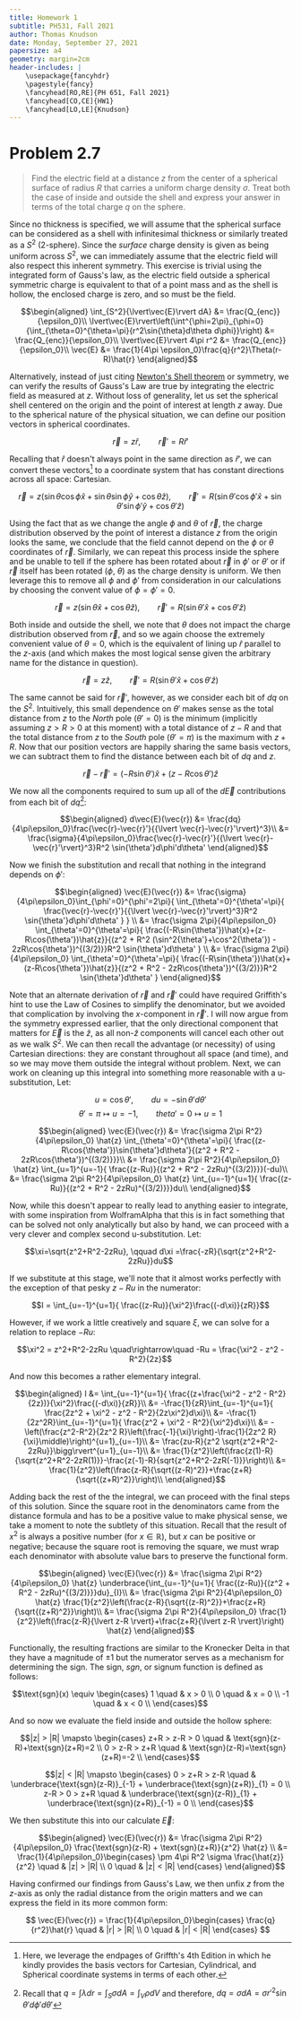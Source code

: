 ```yaml
---
title: Homework 1
subtitle: PH531, Fall 2021
author: Thomas Knudson
date: Monday, September 27, 2021
papersize: a4
geometry: margin=2cm
header-includes: |
    \usepackage{fancyhdr}
    \pagestyle{fancy}
    \fancyhead[RO,RE]{PH 651, Fall 2021}
    \fancyhead[CO,CE]{HW1}
    \fancyhead[LO,LE]{Knudson}
---
```


# Problem 2.7

> Find the electric field at a distance $z$ from the center of a spherical surface of radius $R$ that carries a uniform charge density $\sigma$. Treat both the case of inside and outside the shell and express your answer in terms of the total charge $q$ on the sphere.

Since no thickness is specified, we will assume that the spherical surface can be considered as a shell with infinitesimal thickness or similarly treated as a $S^2$ (2-sphere). Since the *surface* charge density is given as being uniform across $S^2$, we can immediately assume that the electric field will also respect this inherent symmetry. This exercise is trivial using the integrated form of Gauss's law, as the electric field outside a spherical symmetric charge is equivalent to that of a point mass and as the shell is hollow, the enclosed charge is zero, and so must be the field.

$$\begin{aligned}
\int_{S^2}{\lvert\vec{E}\rvert dA} &= \frac{Q_{enc}}{\epsilon_0}\\
\lvert\vec{E}\rvert\left(\int^{\phi=2\pi}_{\phi=0}{\int_{\theta=0}^{\theta=\pi}{r^2\sin{\theta}d\theta d\phi}}\right) &= \frac{Q_{enc}}{\epsilon_0}\\
\lvert\vec{E}\rvert 4\pi r^2 &= \frac{Q_{enc}}{\epsilon_0}\\
\vec{E} &= \frac{1}{4\pi \epsilon_0}\frac{q}{r^2}\Theta(r-R)\hat{r}
\end{aligned}$$

Alternatively, instead of just citing [Newton's Shell theorem](https://en.wikipedia.org/wiki/Shell_theorem) or symmetry, we can verify the results of Gauss's Law are true by integrating the electric field as measured at $z$. Without loss of generality, let us set the spherical shell centered on the origin and the point of interest at length $z$ away. Due to the spherical nature of the physical situation, we can define our position vectors in spherical coordinates.

$$\vec{r}=z\hat{r}, \qquad \vec{r}'=R\hat{r}'$$

Recalling that $\hat{r}$ doesn't always point in the same direction as $\hat{r}'$, we can convert these vectors[^1] to a coordinate system that has constant directions across all space: Cartesian.

$$\vec{r}=z(\sin{\theta}\cos{\phi}\hat{x}+\sin{\theta}\sin{\phi}\hat{y}+\cos{\theta}\hat{z}), \qquad \vec{r}'=R(\sin{\theta'}\cos{\phi'}\hat{x}+\sin{\theta'}\sin{\phi'}\hat{y}+\cos{\theta'}\hat{z})$$

[^1]: Here, we leverage the endpages of Griffth's 4th Edition in which he kindly provides the basis vectors for Cartesian, Cylindrical, and Spherical coordinate systems in terms of each other.

Using the fact that as we change the angle $\phi$ and $\theta$ of $\vec{r}$, the charge distribution observed by the point of interest a distance $z$ from the origin looks the same, we conclude that the field cannot depend on the $\phi$ or $\theta$ coordinates of $\vec{r}$. Similarly, we can repeat this process inside the sphere and be unable to tell if the sphere has been rotated about $\vec{r}$ in $\phi'$ or $\theta'$ or if $\vec{r}$ itself has been rotated ($\phi$, $\theta$) as the charge density is uniform. We then leverage this to remove all $\phi$ and $\phi'$ from consideration in our calculations by choosing the convent value of $\phi=\phi'=0$.

$$\vec{r}=z(\sin{\theta}\hat{x}+\cos{\theta}\hat{z}), \qquad \vec{r}'=R(\sin{\theta'}\hat{x}+\cos{\theta'}\hat{z})$$

Both inside and outside the shell, we note that $\theta$ does not impact the charge distribution observed from $\vec{r}$, and so we again choose the extremely convenient value of $\theta=0$, which is the equivalent of lining up $\hat{r}$ parallel to the $z$-axis (and which makes the most logical sense given the arbitrary name for the distance in question).

$$\vec{r}=z\hat{z}, \qquad \vec{r}'=R(\sin{\theta'}\hat{x}+\cos{\theta'}\hat{z})$$

The same cannot be said for $\vec{r}'$, however, as we consider each bit of $dq$ on the $S^2$. Intuitively, this small dependence on $\theta'$ makes sense as the total distance from $z$ to the *North* pole ($\theta'=0$) is the minimum (implicitly assuming $z>R>0$ at this moment) with a total distance of $z-R$ and that the total distance from $z$ to the *South* pole ($\theta'=\pi$) is the maximum with $z+R$. Now that our position vectors are happily sharing the same basis vectors, we can subtract them to find the distance between each bit of $dq$ and $z$.

$$\vec{r}-\vec{r}'=(-R\sin{\theta'})\hat{x}+(z-R\cos{\theta'})\hat{z}$$

We now all the components required to sum up all of the $d\vec{E}$ contributions from each bit of $dq$[^2]:

[^2]: Recall that $q=\int{\lambda dr}=\int_{S}{\sigma dA}=\int_{V}{\rho dV}$ and therefore, $dq=\sigma dA = \sigma {r'}^2 \sin{\theta'}d\phi'd\theta'$

$$\begin{aligned}
d\vec{E}(\vec{r}) &= \frac{dq}{4\pi\epsilon_0}\frac{\vec{r}-\vec{r}'}{{\lvert \vec{r}-\vec{r}'\rvert}^3}\\
&= \frac{\sigma}{4\pi\epsilon_0}\frac{\vec{r}-\vec{r}'}{{\lvert \vec{r}-\vec{r}'\rvert}^3}R^2 \sin{\theta'}d\phi'd\theta'
\end{aligned}$$

Now we finish the substitution and recall that nothing in the integrand depends on $\phi'$:

$$\begin{aligned}
\vec{E}(\vec{r}) &= \frac{\sigma}{4\pi\epsilon_0}\int_{\phi'=0}^{\phi'=2\pi}{ \int_{\theta'=0}^{\theta'=\pi}{ \frac{\vec{r}-\vec{r}'}{{\lvert \vec{r}-\vec{r}'\rvert}^3}R^2 \sin{\theta'}d\phi'd\theta' } } \\
&= \frac{\sigma 2\pi}{4\pi\epsilon_0} \int_{\theta'=0}^{\theta'=\pi}{ \frac{(-R\sin{\theta'})\hat{x}+(z-R\cos{\theta'})\hat{z}}{(z^2 + R^2 (\sin^2{\theta'}+\cos^2{\theta'}) - 2zR\cos{\theta'})^{(3/2)}}R^2 \sin{\theta'}d\theta' } \\
&= \frac{\sigma 2\pi}{4\pi\epsilon_0} \int_{\theta'=0}^{\theta'=\pi}{ \frac{(-R\sin{\theta'})\hat{x}+(z-R\cos{\theta'})\hat{z}}{(z^2 + R^2 - 2zR\cos{\theta'})^{(3/2)}}R^2 \sin{\theta'}d\theta' }
\end{aligned}$$

Note that an alternate derivation of $\vec{r}$ and $\vec{r}'$ could have required Griffith's hint to use the Law of Cosines to simplify the denominator, but we avoided that complication by involving the $x$-component in $\vec{r}'$. I will now argue from the symmetry expressed earlier, that the only directional component that matters for $\vec{E}$ is the $\hat{z}$, as all non-$\hat{z}$ components will cancel each other out as we walk $S^2$. We can then recall the advantage (or necessity) of using Cartesian directions: they are constant throughout all space (and time), and so we may move them outside the integral without problem. Next, we can work on cleaning up this integral into something more reasonable with a u-substitution, Let:

$$u=\cos{\theta'}, \qquad du = -\sin{\theta'}d\theta'$$
$$\theta'=\pi \mapsto u=-1, \qquad theta'=0 \mapsto u=1$$

$$\begin{aligned}
\vec{E}(\vec{r}) &= \frac{\sigma 2\pi R^2}{4\pi\epsilon_0} \hat{z} \int_{\theta'=0}^{\theta'=\pi}{ \frac{(z-R\cos{\theta'})\sin{\theta'}d\theta'}{(z^2 + R^2 - 2zR\cos{\theta'})^{(3/2)}}}\\
&= \frac{\sigma 2\pi R^2}{4\pi\epsilon_0} \hat{z} \int_{u=1}^{u=-1}{ \frac{(z-Ru)}{(z^2 + R^2 - 2zRu)^{(3/2)}}}(-du)\\
&= \frac{\sigma 2\pi R^2}{4\pi\epsilon_0} \hat{z} \int_{u=-1}^{u=1}{ \frac{(z-Ru)}{(z^2 + R^2 - 2zRu)^{(3/2)}}}du\\
\end{aligned}$$

Now, while this doesn't appear to really lead to anything easier to integrate, with some inspiration from WolframAlpha that this is in fact something that can be solved not only analytically but also by hand, we can proceed with a very clever and complex second u-substitution. Let:

$$\xi=\sqrt{z^2+R^2-2zRu}, \qquad d\xi =\frac{-zR}{\sqrt{z^2+R^2-2zRu}}du$$

If we substitute at this stage, we'll note that it almost works perfectly with the exception of that pesky $z-Ru$ in the numerator:

$$I = \int_{u=-1}^{u=1}{ \frac{(z-Ru)}{\xi^2}\frac{(-d\xi)}{zR}}$$

However, if we work a little creatively and square $\xi$, we can solve for a relation to replace $-Ru$:

$$\xi^2 = z^2+R^2-2zRu \quad\rightarrow\quad -Ru = \frac{\xi^2 - z^2 - R^2}{2z}$$

And now this becomes a rather elementary integral.

$$\begin{aligned}
I &= \int_{u=-1}^{u=1}{ \frac{(z+\frac{\xi^2 - z^2 - R^2}{2z})}{\xi^2}\frac{(-d\xi)}{zR}}\\
&= -\frac{1}{zR}\int_{u=-1}^{u=1}{ \frac{2z^2 + \xi^2 - z^2 - R^2}{2z\xi^2}d\xi}\\
&= -\frac{1}{2z^2R}\int_{u=-1}^{u=1}{ \frac{z^2 + \xi^2 - R^2}{\xi^2}d\xi}\\
&= - \left(\frac{z^2-R^2}{2z^2 R}\left(\frac{-1}{\xi}\right)-\frac{1}{2z^2 R}{\xi}\middle)\right)^{u=1}_{u=-1}\\
&= \frac{zu-R}{z^2 \sqrt{z^2+R^2-2zRu}}\bigg\rvert^{u=1}_{u=-1}\\
&= \frac{1}{z^2}\left(\frac{z(1)-R}{\sqrt{z^2+R^2-2zR(1)}}-\frac{z(-1)-R}{sqrt{z^2+R^2-2zR(-1)}}\right)\\
&= \frac{1}{z^2}\left(\frac{z-R}{\sqrt{(z-R)^2}}+\frac{z+R}{\sqrt{(z+R)^2}}\right)\\
\end{aligned}$$

Adding back the rest of the the integral, we can proceed with the final steps of this solution. Since the square root in the denominators came from the distance formula and has to be a positive value to make physical sense, we take a moment to note the subtlety of this situation. Recall that the result of $x^2$ is always a positive number (for $x\in\mathbb{R}$), but $x$ can be positive or negative; because the square root is removing the square, we must wrap each denominator with absolute value bars to preserve the functional form.

$$\begin{aligned}
\vec{E}(\vec{r}) &= \frac{\sigma 2\pi R^2}{4\pi\epsilon_0} \hat{z} \underbrace{\int_{u=-1}^{u=1}{ \frac{(z-Ru)}{(z^2 + R^2 - 2zRu)^{(3/2)}}}du}_{I}\\
&= \frac{\sigma 2\pi R^2}{4\pi\epsilon_0} \hat{z} \frac{1}{z^2}\left(\frac{z-R}{\sqrt{(z-R)^2}}+\frac{z+R}{\sqrt{(z+R)^2}}\right)\\
&= \frac{\sigma 2\pi R^2}{4\pi\epsilon_0} \frac{1}{z^2}\left(\frac{z-R}{\lvert z-R \rvert}+\frac{z+R}{\lvert z-R \rvert}\right) \hat{z}
\end{aligned}$$

Functionally, the resulting fractions are similar to the Kronecker Delta in that they have a magnitude of $\pm 1$ but the numerator serves as a mechanism for determining the sign. The sign, $sgn$, or signum function is defined as follows:

$$\text{sgn}(x) \equiv \begin{cases} 1 \quad & x > 0 \\ 0 \quad & x = 0 \\ -1 \quad & x < 0 \\ \end{cases}$$

And so now we evaluate the field inside and outside the hollow sphere:

$$|z| > |R| \mapsto \begin{cases} z+R > z-R > 0 \quad & \text{sgn}(z-R)+\text{sgn}(z+R)=2 \\ 0 > z-R > z+R \quad & \text{sgn}(z-R)=\text{sgn}(z+R)=-2 \\ \end{cases}$$

$$|z| < |R| \mapsto \begin{cases} 0 > z+R > z-R \quad & \underbrace{\text{sgn}(z-R)}_{-1} + \underbrace{\text{sgn}(z+R)}_{1} = 0 \\ z-R > 0 > z+R \quad & \underbrace{\text{sgn}(z-R)}_{1} + \underbrace{\text{sgn}(z+R)}_{-1} = 0 \\ \end{cases}$$

We then substitute this into our calculate $\vec{E}$:

$$\begin{aligned}
\vec{E}(\vec{r}) &= \frac{\sigma 2\pi R^2}{4\pi\epsilon_0} \frac{\text{sgn}(z-R) + \text{sgn}(z+R)}{z^2} \hat{z} \\
&= \frac{1}{4\pi\epsilon_0}\begin{cases} \pm 4\pi R^2 \sigma \frac{\hat{z}}{z^2} \quad & |z| > |R| \\ 0 \quad & |z| < |R|
\end{cases}
\end{aligned}$$

Having confirmed our findings from Gauss's Law, we then unfix $z$ from the $z$-axis as only the radial distance from the origin matters and we can express the field in its more common form:

$$
\vec{E}(\vec{r}) = \frac{1}{4\pi\epsilon_0}\begin{cases} \frac{q}{r^2}\hat{r} \quad & |r| > |R| \\ 0 \quad & |r| < |R|
\end{cases}
$$
